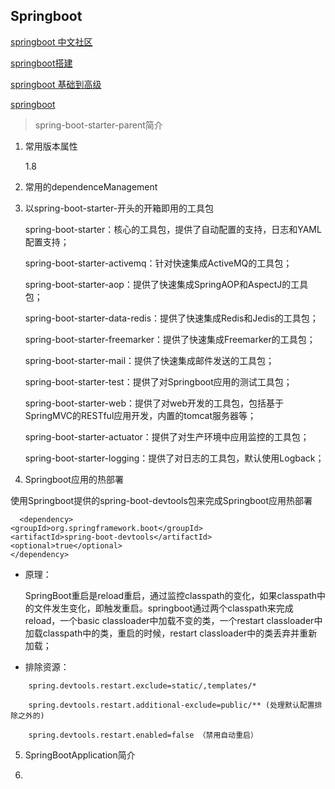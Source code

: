 ## Springboot

[springboot 中文社区](https://springboot.io/)

[springboot搭建](https://start.springboot.io/)

[springboot 基础到高级](https://www.jianshu.com/p/8e3de55d4373)

[springboot ](http://c.biancheng.net/view/4630.html)
>  spring-boot-starter-parent简介

1. 常用版本属性


	 <properties>
        <java.version>1.8</java.version>
    </properties>

2. 常用的dependenceManagement


3. 以spring-boot-starter-开头的开箱即用的工具包

    spring-boot-starter：核心的工具包，提供了自动配置的支持，日志和YAML配置支持；

	spring-boot-starter-activemq：针对快速集成ActiveMQ的工具包；

	spring-boot-starter-aop：提供了快速集成SpringAOP和AspectJ的工具包；

	spring-boot-starter-data-redis：提供了快速集成Redis和Jedis的工具包；

	spring-boot-starter-freemarker：提供了快速集成Freemarker的工具包；

	spring-boot-starter-mail：提供了快速集成邮件发送的工具包；

	spring-boot-starter-test：提供了对Springboot应用的测试工具包；

	spring-boot-starter-web：提供了对web开发的工具包，包括基于SpringMVC的RESTful应用开发，内置的tomcat服务器等；

	spring-boot-starter-actuator：提供了对生产环境中应用监控的工具包；

	spring-boot-starter-logging：提供了对日志的工具包，默认使用Logback；


4. Springboot应用的热部署

使用Springboot提供的spring-boot-devtools包来完成Springboot应用热部署

	  <dependency>
	<groupId>org.springframework.boot</groupId>
	<artifactId>spring-boot-devtools</artifactId>
	<optional>true</optional>
	</dependency>


- 原理：


	SpringBoot重启是reload重启，通过监控classpath的变化，如果classpath中的文件发生变化，即触发重启。springboot通过两个classpath来完成reload，一个basic classloader中加载不变的类，一个restart classloader中加载classpath中的类，重启的时候，restart classloader中的类丢弃并重新加载；



- 排除资源：



```
	spring.devtools.restart.exclude=static/,templates/*

	spring.devtools.restart.additional-exclude=public/** (处理默认配置排除之外的)

	spring.devtools.restart.enabled=false （禁用自动重启）
```







5. SpringBootApplication简介

6.






